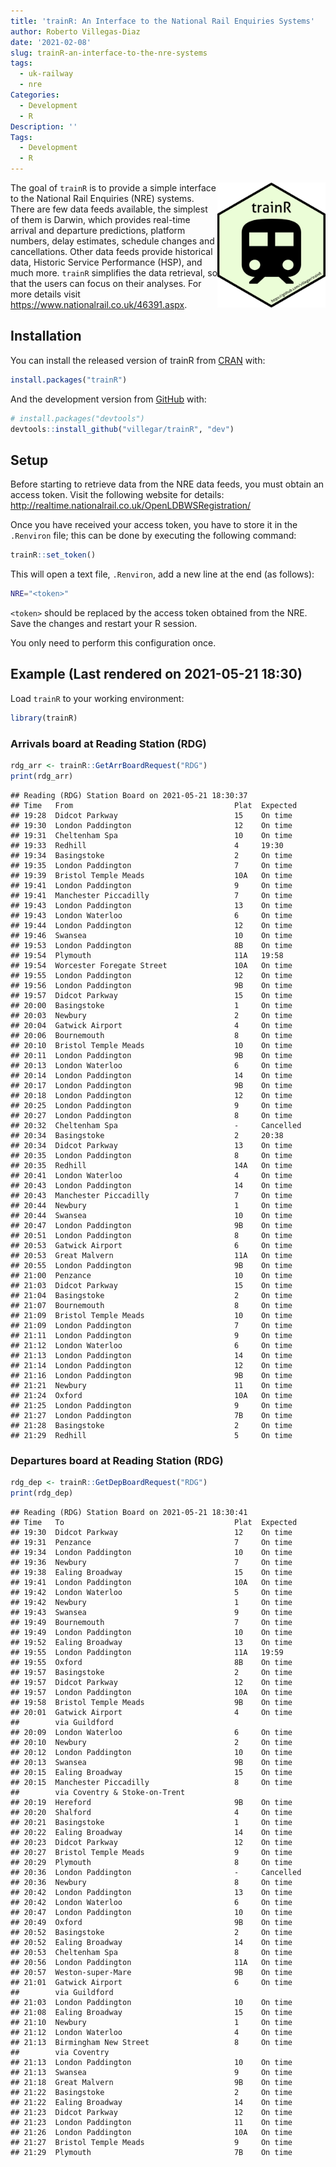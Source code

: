 ```yaml
---
title: 'trainR: An Interface to the National Rail Enquiries Systems'
author: Roberto Villegas-Diaz
date: '2021-02-08'
slug: trainR-an-interface-to-the-nre-systems
tags:
  - uk-railway
  - nre
Categories:
  - Development
  - R
Description: ''
Tags:
  - Development
  - R
---
```


<img src="https://raw.githubusercontent.com/villegar/trainR/main/inst/images/logo.png" alt="logo" align="right" height=200px/>

The goal of `trainR` is to provide a simple interface to the 
National Rail Enquiries (NRE) systems. There are few data feeds 
available, the simplest of them is Darwin, which provides real-time 
arrival and departure predictions, platform numbers, delay estimates, 
schedule changes and cancellations. Other data feeds provide historical 
data, Historic Service Performance (HSP), and much more. `trainR` 
simplifies the data retrieval, so that the users can focus on their 
analyses. For more details visit 
https://www.nationalrail.co.uk/46391.aspx.

## Installation

You can install the released version of trainR from [CRAN](https://CRAN.R-project.org) with:

``` r
install.packages("trainR")
```

And the development version from [GitHub](https://github.com/) with:

``` r
# install.packages("devtools")
devtools::install_github("villegar/trainR", "dev")
```

## Setup
Before starting to retrieve data from the NRE data feeds, you must obtain an access token. 
Visit the following website for details: http://realtime.nationalrail.co.uk/OpenLDBWSRegistration/

Once you have received your access token, you have to store it in the `.Renviron` file; this can be 
done by executing the following command:


```r
trainR::set_token()
```

This will open a text file, `.Renviron`, add a new line at the end (as follows):

```bash
NRE="<token>"
```

`<token>` should be replaced by the access token obtained from the NRE. Save the changes and restart 
your R session.

You only need to perform this configuration once.

## Example (Last rendered on 2021-05-21 18:30)

Load `trainR` to your working environment:

```r
library(trainR)
```

### Arrivals board at Reading Station (RDG)


```r
rdg_arr <- trainR::GetArrBoardRequest("RDG")
print(rdg_arr)
```

```
## Reading (RDG) Station Board on 2021-05-21 18:30:37
## Time   From                                    Plat  Expected
## 19:28  Didcot Parkway                          15    On time
## 19:30  London Paddington                       12    On time
## 19:31  Cheltenham Spa                          10    On time
## 19:33  Redhill                                 4     19:30
## 19:34  Basingstoke                             2     On time
## 19:35  London Paddington                       7     On time
## 19:39  Bristol Temple Meads                    10A   On time
## 19:41  London Paddington                       9     On time
## 19:41  Manchester Piccadilly                   7     On time
## 19:43  London Paddington                       13    On time
## 19:43  London Waterloo                         6     On time
## 19:44  London Paddington                       12    On time
## 19:46  Swansea                                 10    On time
## 19:53  London Paddington                       8B    On time
## 19:54  Plymouth                                11A   19:58
## 19:54  Worcester Foregate Street               10A   On time
## 19:55  London Paddington                       12    On time
## 19:56  London Paddington                       9B    On time
## 19:57  Didcot Parkway                          15    On time
## 20:00  Basingstoke                             1     On time
## 20:03  Newbury                                 2     On time
## 20:04  Gatwick Airport                         4     On time
## 20:06  Bournemouth                             8     On time
## 20:10  Bristol Temple Meads                    10    On time
## 20:11  London Paddington                       9B    On time
## 20:13  London Waterloo                         6     On time
## 20:14  London Paddington                       14    On time
## 20:17  London Paddington                       9B    On time
## 20:18  London Paddington                       12    On time
## 20:25  London Paddington                       9     On time
## 20:27  London Paddington                       8     On time
## 20:32  Cheltenham Spa                          -     Cancelled
## 20:34  Basingstoke                             2     20:38
## 20:34  Didcot Parkway                          13    On time
## 20:35  London Paddington                       8     On time
## 20:35  Redhill                                 14A   On time
## 20:41  London Waterloo                         4     On time
## 20:43  London Paddington                       14    On time
## 20:43  Manchester Piccadilly                   7     On time
## 20:44  Newbury                                 1     On time
## 20:44  Swansea                                 10    On time
## 20:47  London Paddington                       9B    On time
## 20:51  London Paddington                       8     On time
## 20:53  Gatwick Airport                         6     On time
## 20:53  Great Malvern                           11A   On time
## 20:55  London Paddington                       9B    On time
## 21:00  Penzance                                10    On time
## 21:03  Didcot Parkway                          15    On time
## 21:04  Basingstoke                             2     On time
## 21:07  Bournemouth                             8     On time
## 21:09  Bristol Temple Meads                    10    On time
## 21:09  London Paddington                       7     On time
## 21:11  London Paddington                       9     On time
## 21:12  London Waterloo                         6     On time
## 21:13  London Paddington                       14    On time
## 21:14  London Paddington                       12    On time
## 21:16  London Paddington                       9B    On time
## 21:21  Newbury                                 11    On time
## 21:24  Oxford                                  10A   On time
## 21:25  London Paddington                       9     On time
## 21:27  London Paddington                       7B    On time
## 21:28  Basingstoke                             2     On time
## 21:29  Redhill                                 5     On time
```

### Departures board at Reading Station (RDG)


```r
rdg_dep <- trainR::GetDepBoardRequest("RDG")
print(rdg_dep)
```

```
## Reading (RDG) Station Board on 2021-05-21 18:30:41
## Time   To                                      Plat  Expected
## 19:30  Didcot Parkway                          12    On time
## 19:31  Penzance                                7     On time
## 19:34  London Paddington                       10    On time
## 19:36  Newbury                                 7     On time
## 19:38  Ealing Broadway                         15    On time
## 19:41  London Paddington                       10A   On time
## 19:42  London Waterloo                         5     On time
## 19:42  Newbury                                 1     On time
## 19:43  Swansea                                 9     On time
## 19:49  Bournemouth                             7     On time
## 19:49  London Paddington                       10    On time
## 19:52  Ealing Broadway                         13    On time
## 19:55  London Paddington                       11A   19:59
## 19:55  Oxford                                  8B    On time
## 19:57  Basingstoke                             2     On time
## 19:57  Didcot Parkway                          12    On time
## 19:57  London Paddington                       10A   On time
## 19:58  Bristol Temple Meads                    9B    On time
## 20:01  Gatwick Airport                         4     On time
##        via Guildford                           
## 20:09  London Waterloo                         6     On time
## 20:10  Newbury                                 2     On time
## 20:12  London Paddington                       10    On time
## 20:13  Swansea                                 9B    On time
## 20:15  Ealing Broadway                         15    On time
## 20:15  Manchester Piccadilly                   8     On time
##        via Coventry & Stoke-on-Trent           
## 20:19  Hereford                                9B    On time
## 20:20  Shalford                                4     On time
## 20:21  Basingstoke                             1     On time
## 20:22  Ealing Broadway                         14    On time
## 20:23  Didcot Parkway                          12    On time
## 20:27  Bristol Temple Meads                    9     On time
## 20:29  Plymouth                                8     On time
## 20:36  London Paddington                       -     Cancelled
## 20:36  Newbury                                 8     On time
## 20:42  London Paddington                       13    On time
## 20:42  London Waterloo                         6     On time
## 20:47  London Paddington                       10    On time
## 20:49  Oxford                                  9B    On time
## 20:52  Basingstoke                             2     On time
## 20:52  Ealing Broadway                         14    On time
## 20:53  Cheltenham Spa                          8     On time
## 20:56  London Paddington                       11A   On time
## 20:57  Weston-super-Mare                       9B    On time
## 21:01  Gatwick Airport                         6     On time
##        via Guildford                           
## 21:03  London Paddington                       10    On time
## 21:08  Ealing Broadway                         15    On time
## 21:10  Newbury                                 1     On time
## 21:12  London Waterloo                         4     On time
## 21:13  Birmingham New Street                   8     On time
##        via Coventry                            
## 21:13  London Paddington                       10    On time
## 21:13  Swansea                                 9     On time
## 21:18  Great Malvern                           9B    On time
## 21:22  Basingstoke                             2     On time
## 21:22  Ealing Broadway                         14    On time
## 21:23  Didcot Parkway                          12    On time
## 21:23  London Paddington                       11    On time
## 21:26  London Paddington                       10A   On time
## 21:27  Bristol Temple Meads                    9     On time
## 21:29  Plymouth                                7B    On time
```
